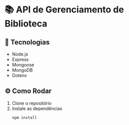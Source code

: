 # 📚 API de Gerenciamento de Biblioteca

## 🚀 Tecnologias
- Node.js
- Express
- Mongoose
- MongoDB
- Dotenv

## ⚙️ Como Rodar
1. Clone o repositório  
2. Instale as dependências  
   ```bash
   npm install
